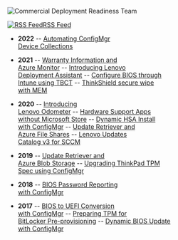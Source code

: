 ![Commercial Deployment Readiness Team](https://blog.lenovocdrt.com/img/logo.png)

[![RSS Feed](https://blog.lenovocdrt.com/img/feed-icon.png)RSS Feed](https://blog.lenovocdrt.com/feed.xml)

- **2022**
-- [Automating ConfigMgr <br> Device Collections](2022/configmgr_device_collections.md)

- **2021**
-- [Warranty Information and <br>Azure Monitor](2021/az_monitor_warranty.md)
-- [Introducing Lenovo <br>Deployment Assistant](2021/intro_lda.md)
-- [Configure BIOS through <br>Intune using TBCT](2021/intune_bios_settings.md)
-- [ThinkShield secure wipe <br> with MEM](2021/thinkshield_secure_wipe.md)

- **2020**
-- [Introducing <br>Lenovo Odometer](2020/odometer.md)
-- [Hardware Support Apps <br>without Microsoft Store](2020/hsa-1.md)
-- [Dynamic HSA Install <br> with ConfigMgr](2020/dynamic_hsa.md)
-- [Update Retriever and <br>Azure File Shares](2020/ur_az_fs.md)
-- [Lenovo Updates <br>Catalog v3 for SCCM](2020/lucv3.md)

- **2019**
-- [Update Retriever and <br>Azure Blob Storage](2019/ur_az_blob.md)
-- [Upgrading ThinkPad TPM <br> Spec using ConfigMgr](2019/tpm_upgrade.md)

- **2018**
-- [BIOS Password Reporting <br> with ConfigMgr](2018/bios_reporting.md)

- **2017**
-- [BIOS to UEFI Conversion <br> with ConfigMgr](2017/bios_to_uefi.md)
-- [Preparing TPM for <br> BitLocker Pre-provisioning](2017/tpm_pre_provision.md)
-- [Dynamic BIOS Update <br> with ConfigMgr](2017/dynamic_bios_update.md)
